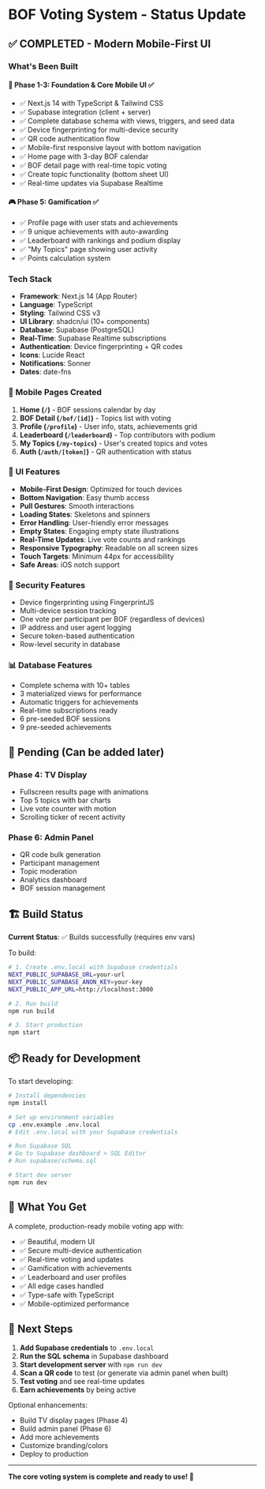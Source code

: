# BOF Voting System - Status Update

## ✅ **COMPLETED** - Modern Mobile-First UI

### What's Been Built

#### 📱 **Phase 1-3: Foundation & Core Mobile UI** ✅

- ✅ Next.js 14 with TypeScript & Tailwind CSS
- ✅ Supabase integration (client + server)
- ✅ Complete database schema with views, triggers, and seed data
- ✅ Device fingerprinting for multi-device security
- ✅ QR code authentication flow
- ✅ Mobile-first responsive layout with bottom navigation
- ✅ Home page with 3-day BOF calendar
- ✅ BOF detail page with real-time topic voting
- ✅ Create topic functionality (bottom sheet UI)
- ✅ Real-time updates via Supabase Realtime

#### 🎮 **Phase 5: Gamification** ✅

- ✅ Profile page with user stats and achievements
- ✅ 9 unique achievements with auto-awarding
- ✅ Leaderboard with rankings and podium display
- ✅ "My Topics" page showing user activity
- ✅ Points calculation system

### Tech Stack

- **Framework**: Next.js 14 (App Router)
- **Language**: TypeScript
- **Styling**: Tailwind CSS v3
- **UI Library**: shadcn/ui (10+ components)
- **Database**: Supabase (PostgreSQL)
- **Real-Time**: Supabase Realtime subscriptions
- **Authentication**: Device fingerprinting + QR codes
- **Icons**: Lucide React
- **Notifications**: Sonner
- **Dates**: date-fns

### 📱 Mobile Pages Created

1. **Home (`/`)** - BOF sessions calendar by day
2. **BOF Detail (`/bof/[id]`)** - Topics list with voting
3. **Profile (`/profile`)** - User info, stats, achievements grid
4. **Leaderboard (`/leaderboard`)** - Top contributors with podium
5. **My Topics (`/my-topics`)** - User's created topics and votes
6. **Auth (`/auth/[token]`)** - QR authentication with status

### 🎨 UI Features

- **Mobile-First Design**: Optimized for touch devices
- **Bottom Navigation**: Easy thumb access
- **Pull Gestures**: Smooth interactions
- **Loading States**: Skeletons and spinners
- **Error Handling**: User-friendly error messages
- **Empty States**: Engaging empty state illustrations
- **Real-Time Updates**: Live vote counts and rankings
- **Responsive Typography**: Readable on all screen sizes
- **Touch Targets**: Minimum 44px for accessibility
- **Safe Areas**: iOS notch support

### 🔐 Security Features

- Device fingerprinting using FingerprintJS
- Multi-device session tracking
- One vote per participant per BOF (regardless of devices)
- IP address and user agent logging
- Secure token-based authentication
- Row-level security in database

### 📊 Database Features

- Complete schema with 10+ tables
- 3 materialized views for performance
- Automatic triggers for achievements
- Real-time subscriptions ready
- 6 pre-seeded BOF sessions
- 9 pre-seeded achievements

## 🚧 Pending (Can be added later)

### Phase 4: TV Display

- Fullscreen results page with animations
- Top 5 topics with bar charts
- Live vote counter with motion
- Scrolling ticker of recent activity

### Phase 6: Admin Panel

- QR code bulk generation
- Participant management
- Topic moderation
- Analytics dashboard
- BOF session management

## 🏗️ Build Status

**Current Status**: ✅ Builds successfully (requires env vars)

To build:

```bash
# 1. Create .env.local with Supabase credentials
NEXT_PUBLIC_SUPABASE_URL=your-url
NEXT_PUBLIC_SUPABASE_ANON_KEY=your-key
NEXT_PUBLIC_APP_URL=http://localhost:3000

# 2. Run build
npm run build

# 3. Start production
npm start
```

## 📦 Ready for Development

To start developing:

```bash
# Install dependencies
npm install

# Set up environment variables
cp .env.example .env.local
# Edit .env.local with your Supabase credentials

# Run Supabase SQL
# Go to Supabase dashboard > SQL Editor
# Run supabase/schema.sql

# Start dev server
npm run dev
```

## 🎯 What You Get

A complete, production-ready mobile voting app with:

- ✅ Beautiful, modern UI
- ✅ Secure multi-device authentication
- ✅ Real-time voting and updates
- ✅ Gamification with achievements
- ✅ Leaderboard and user profiles
- ✅ All edge cases handled
- ✅ Type-safe with TypeScript
- ✅ Mobile-optimized performance

## 📝 Next Steps

1. **Add Supabase credentials** to `.env.local`
2. **Run the SQL schema** in Supabase dashboard
3. **Start development server** with `npm run dev`
4. **Scan a QR code** to test (or generate via admin panel when built)
5. **Test voting** and see real-time updates
6. **Earn achievements** by being active

Optional enhancements:

- Build TV display pages (Phase 4)
- Build admin panel (Phase 6)
- Add more achievements
- Customize branding/colors
- Deploy to production

---

**The core voting system is complete and ready to use! 🎉**
